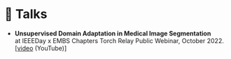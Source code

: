 # 💬 Talks

- **Unsupervised Domain Adaptation in Medical Image Segmentation**\
at IEEEDay x EMBS Chapters Torch Relay Public Webinar, October 2022. [[video](https://www.youtube.com/watch?v=pLwDivUiIhE&t=4285s) (YouTube)]
